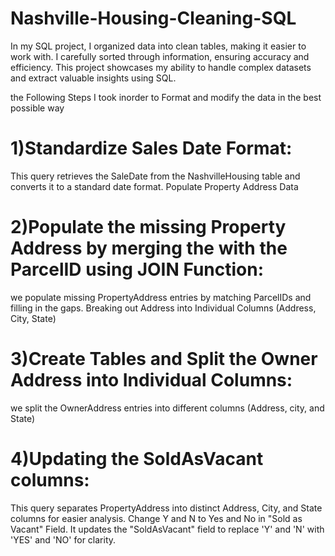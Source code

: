 # Nashville-Housing-Cleaning-SQL
In my SQL project, I organized data into clean tables, making it easier to work with. I carefully sorted through information, ensuring accuracy and efficiency. This project showcases my ability to handle complex datasets and extract valuable insights using SQL.

the Following Steps I took inorder to Format and modify the data in the best possible way

# 1)Standardize Sales Date Format:
This query retrieves the SaleDate from the NashvilleHousing table and converts it to a standard date format.
Populate Property Address Data

# 2)Populate the missing Property Address by merging the with the ParcelID using JOIN Function:
we populate missing PropertyAddress entries by matching ParcelIDs and filling in the gaps.
Breaking out Address into Individual Columns (Address, City, State)

# 3)Create Tables and Split the Owner Address into Individual Columns:
we split the OwnerAddress entries into different columns (Address, city, and State) 

# 4)Updating the SoldAsVacant columns:
This query separates PropertyAddress into distinct Address, City, and State columns for easier analysis.
Change Y and N to Yes and No in "Sold as Vacant" Field.
It updates the "SoldAsVacant" field to replace 'Y' and 'N' with 'YES' and 'NO' for clarity.
